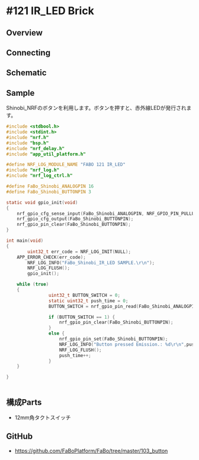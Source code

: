 # #121 IR_LED Brick

## Overview

## Connecting

## Schematic

## Sample

Shinobi_NRFのボタンを利用します。ボタンを押すと、赤外線LEDが発行されます。

```c
#include <stdbool.h>
#include <stdint.h>
#include "nrf.h"
#include "bsp.h"
#include "nrf_delay.h"
#include "app_util_platform.h"

#define NRF_LOG_MODULE_NAME "FABO 121 IR_LED"
#include "nrf_log.h"
#include "nrf_log_ctrl.h"

#define FaBo_Shinobi_ANALOGPIN 16
#define FaBo_Shinobi_BUTTONPIN 3

static void gpio_init(void)
{
	nrf_gpio_cfg_sense_input(FaBo_Shinobi_ANALOGPIN, NRF_GPIO_PIN_PULLUP, NRF_GPIO_PIN_SENSE_LOW);
	nrf_gpio_cfg_output(FaBo_Shinobi_BUTTONPIN);
	nrf_gpio_pin_clear(FaBo_Shinobi_BUTTONPIN);
}

int main(void)
{
		uint32_t err_code = NRF_LOG_INIT(NULL);
    APP_ERROR_CHECK(err_code);
		NRF_LOG_INFO("FaBo_Shinobi_IR_LED SAMPLE.\r\n");
		NRF_LOG_FLUSH();
		gpio_init();

    while (true)
    {
				uint32_t BUTTON_SWITCH = 0;
				static uint32_t push_time = 0;
				BUTTON_SWITCH = nrf_gpio_pin_read(FaBo_Shinobi_ANALOGPIN);

				if (BUTTON_SWITCH == 1) {
					nrf_gpio_pin_clear(FaBo_Shinobi_BUTTONPIN);
				}
				else {
					nrf_gpio_pin_set(FaBo_Shinobi_BUTTONPIN);
					NRF_LOG_INFO("Button pressed Emission.: %d\r\n",push_time);
					NRF_LOG_FLUSH();
					push_time++;
				}
    }

}



```

## 構成Parts
- 12mm角タクトスイッチ

## GitHub
- https://github.com/FaBoPlatform/FaBo/tree/master/103_button
